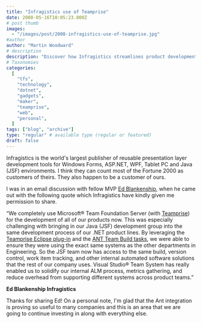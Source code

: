 ```yaml
---
title: "Infragistics use of Teamprise"
date: 2008-05-16T10:05:23.000Z
# post thumb
images:
  - "/images/post/2008-infragistics-use-of-teamprise.jpg"
#author
author: "Martin Woodward"
# description
description: "Discover how Infragistics streamlines product development across teams with Microsoft® Team Foundation Server and Teamprise integration."
# Taxonomies
categories:
  [
    "tfs",
    "technology",
    "dotnet",
    "gadgets",
    "maker",
    "teamprise",
    "web",
    "personal",
  ]
tags: ["blog", "archive"]
type: "regular" # available type (regular or featured)
draft: false
---
```


[](http://www.infragistics.com/Default.aspx)Infragistics is the world's largest publisher of reusable presentation layer development tools for Windows Forms, ASP.NET, WPF, Tablet PC and Java (JSF) environments. I think they can count most of the Fortune 2000 as customers of theirs. They also happen to be a customer of ours.

I was in an email discussion with fellow MVP [Ed Blankenship](http://www.edsquared.com/), when he came out with the following quote which Infragistics have kindly given me permission to share.

“We completely use Microsoft® Team Foundation Server (with [Teamprise](http://www.teamprise.com)) for the development of all of our products now. This was especially challenging with bringing in our Java (JSF) development group into the same development process of our .NET product lines. By leveraging the [Teamprise Eclipse plug-in](http://www.teamprise.com/products/plugin/) and the [ANT Team Build tasks](http://www.teamprise.com/products/build/), we were able to ensure they were using the exact same systems as the other departments in Engineering. So the JSF team now has access to the same build, version control, work item tracking, and other internal automated software solutions that the rest of our company uses. Visual Studio® Team System has really enabled us to solidify our internal ALM process, metrics gathering, and reduce overhead from supporting different systems across product teams.”

**Ed Blankenship
Infragistics**

Thanks for sharing Ed! On a personal note, I'm glad that the Ant integration is proving so useful to many companies and this is an area that we are going to continue investing in along with everything else.
